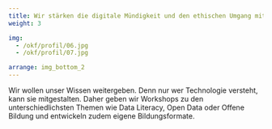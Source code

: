 ```yaml
---
title: Wir stärken die digitale Mündigkeit und den ethischen Umgang mit Technologie 
weight: 3

img:
  - /okf/profil/06.jpg
  - /okf/profil/07.jpg

arrange: img_bottom_2
---
```


Wir wollen unser Wissen weitergeben. Denn nur wer Technologie versteht, kann sie mitgestalten. Daher geben wir Workshops zu den unterschiedlichsten Themen wie Data Literacy, Open Data oder Offene Bildung und entwickeln zudem eigene Bildungsformate. 
